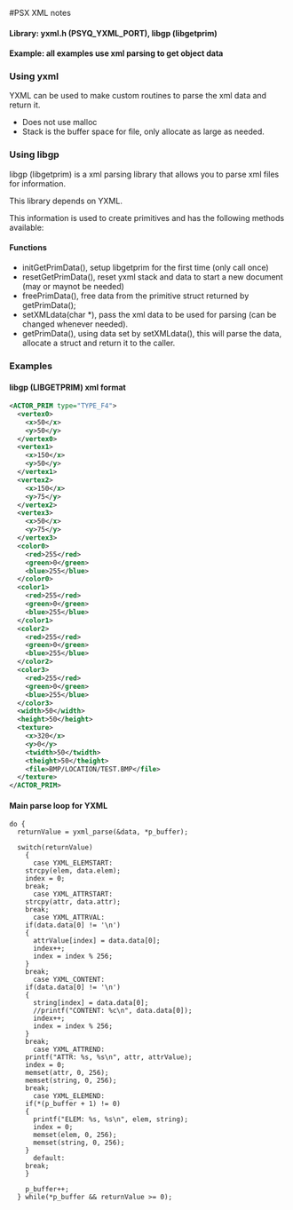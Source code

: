 #PSX XML notes

#### Library: yxml.h (PSYQ_YXML_PORT), libgp (libgetprim)

#### Example: all examples use xml parsing to get object data

### Using yxml

YXML can be used to make custom routines to parse the xml data and return it.
* Does not use malloc
* Stack is the buffer space for file, only allocate as large as needed.

### Using libgp

libgp (libgetprim) is a xml parsing library that allows you to parse xml files for information.

This library depends on YXML.

This information is used to create primitives and has the following methods available:

#### Functions
* initGetPrimData(), setup libgetprim for the first time (only call once)
* resetGetPrimData(), reset yxml stack and data to start a new document (may or maynot be needed)
* freePrimData(), free data from the primitive struct returned by getPrimData();
* setXMLdata(char *), pass the xml data to be used for parsing (can be changed whenever needed).
* getPrimData(), using data set by setXMLdata(), this will parse the data, allocate a struct and return it to the caller.

### Examples

#### libgp (LIBGETPRIM) xml format
```xml
<ACTOR_PRIM type="TYPE_F4">
  <vertex0>
    <x>50</x>
    <y>50</y>
  </vertex0>
  <vertex1>
    <x>150</x>
    <y>50</y>
  </vertex1>
  <vertex2>
    <x>150</x>
    <y>75</y>
  </vertex2>
  <vertex3>
    <x>50</x>
    <y>75</y>
  </vertex3>
  <color0>
    <red>255</red>
    <green>0</green>
    <blue>255</blue>
  </color0>
  <color1>
    <red>255</red>
    <green>0</green>
    <blue>255</blue>
  </color1>
  <color2>
    <red>255</red>
    <green>0</green>
    <blue>255</blue>
  </color2>
  <color3>
    <red>255</red>
    <green>0</green>
    <blue>255</blue>
  </color3>
  <width>50</width>
  <height>50</height>
  <texture>
    <x>320</x>
    <y>0</y>
    <twidth>50</twidth>
    <theight>50</theight>
    <file>BMP/LOCATION/TEST.BMP</file>
  </texture>
</ACTOR_PRIM>
```

#### Main parse loop for YXML
```
do {
  returnValue = yxml_parse(&data, *p_buffer);
    
  switch(returnValue)
    {
      case YXML_ELEMSTART:
	strcpy(elem, data.elem);
	index = 0;
	break;
      case YXML_ATTRSTART:
	strcpy(attr, data.attr);
	break;
      case YXML_ATTRVAL:
	if(data.data[0] != '\n')
	{
	  attrValue[index] = data.data[0];
	  index++;
	  index = index % 256;
	}
	break;
      case YXML_CONTENT:
	if(data.data[0] != '\n')
	{
	  string[index] = data.data[0];
	  //printf("CONTENT: %c\n", data.data[0]);
	  index++;
	  index = index % 256;
	}
	break;
      case YXML_ATTREND:
	printf("ATTR: %s, %s\n", attr, attrValue);
	index = 0;
	memset(attr, 0, 256);
	memset(string, 0, 256);
	break;
      case YXML_ELEMEND:
	if(*(p_buffer + 1) != 0)
	{
	  printf("ELEM: %s, %s\n", elem, string);
	  index = 0;
	  memset(elem, 0, 256);
	  memset(string, 0, 256);
	}
      default:
	break;
    }
    
    p_buffer++;
  } while(*p_buffer && returnValue >= 0);
```
